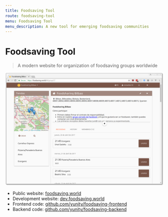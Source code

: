 ```yaml
---
title: Foodsaving Tool
route: foodsaving-tool
menu: Foodsaving Tool
menu_description: A new tool for emerging foodsaving communities
---
```


# Foodsaving Tool

> A modern website for organization of foodsaving groups worldwide

![](fsworld.png)

* Public website: [foodsaving.world](https://foodsaving.world/?target=_blank)
* Development website:
[dev.foodsaving.world](https://dev.foodsaving.world/?target=_blank)
* Frontend code: [github.com/yunity/foodsaving-frontend](https://github.com/yunity/foodsaving-frontend?target=_blank)
* Backend code: [github.com/yunity/foodsaving-backend](https://github.com/yunity/foodsaving-backend?target=_blank)